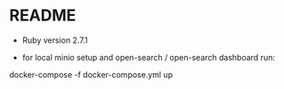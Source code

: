 # README

* Ruby version 2.7.1

* for local minio setup and open-search / open-search dashboard run:

docker-compose -f docker-compose.yml up

